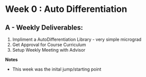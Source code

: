 # Week 0 : Auto Differentiation 


## A - Weekly Deliverables:
1. Impliment a AutoDifferentiation Library - very simple micrograd 
2. Get Approval for Course Curriculum
3. Setup Weekly Meeting with Advisor


**Notes**
- This week was the inital jump/starting point 


